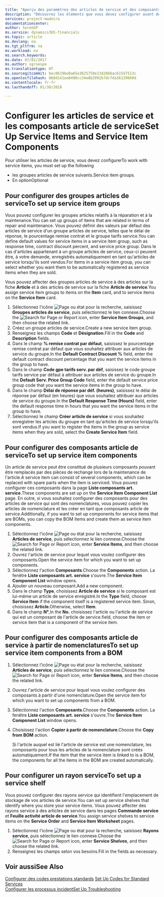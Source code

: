 ```yaml
---
title: "Aperçu des paramètres des articles de service et des composants article de service | Microsoft Docs"
description: "Découvrez les éléments que vous devez configurer avant de pouvoir utiliser des articles de service, notamment les valeurs par défaut telles que le délai de réponse, le pourcentage remise contrat et le groupe tarifs service."
services: project-madeira
documentationcenter: 
author: SorenGP
ms.service: dynamics365-financials
ms.topic: article
ms.devlang: na
ms.tgt_pltfrm: na
ms.workload: na
ms.search.keywords: 
ms.date: 07/01/2017
ms.author: sgroespe
ms.translationtype: HT
ms.sourcegitcommit: bec0619be0a65e3625759e13d2866ac615d7513c
ms.openlocfilehash: 068d141ee8490cc34e8b2092b7dcfda36139660d
ms.contentlocale: fr-fr
ms.lasthandoff: 01/30/2018

---
```

# <a name="set-up-service-items-and-service-item-components"></a><span data-ttu-id="3e8b8-103">Configurer les articles de service et les composants article de service</span><span class="sxs-lookup"><span data-stu-id="3e8b8-103">Set Up Service Items and Service Item Components</span></span>
<span data-ttu-id="3e8b8-104">Pour utiliser les articles de service, vous devez configurer</span><span class="sxs-lookup"><span data-stu-id="3e8b8-104">To work with service items, you must set up the following</span></span>

* <span data-ttu-id="3e8b8-105">les groupes articles de service suivants.</span><span class="sxs-lookup"><span data-stu-id="3e8b8-105">Service item groups.</span></span> 
* <span data-ttu-id="3e8b8-106">En option</span><span class="sxs-lookup"><span data-stu-id="3e8b8-106">Optional</span></span>

## <a name="to-set-up-service-item-groups"></a><span data-ttu-id="3e8b8-107">Pour configurer des groupes articles de service</span><span class="sxs-lookup"><span data-stu-id="3e8b8-107">To set up service item groups</span></span>
<span data-ttu-id="3e8b8-108">Vous pouvez configurer les groupes articles relatifs à la réparation et à la maintenance.</span><span class="sxs-lookup"><span data-stu-id="3e8b8-108">You can set up groups of items that are related in terms of repair and maintenance.</span></span> <span data-ttu-id="3e8b8-109">Vous pouvez définir des valeurs par défaut des articles de service d'un groupe articles de service, telles que le délai de réponse, le pourcentage remise contrat et le groupe tarifs service.</span><span class="sxs-lookup"><span data-stu-id="3e8b8-109">You can define default values for service items in a service item group, such as response time, contract discount percent, and service price group.</span></span> <span data-ttu-id="3e8b8-110">Dans le cas d'articles appartenant à un groupe articles de service, ceux-ci peuvent être, à votre demande, enregistrés automatiquement en tant qu'articles de service lorsqu'ils sont vendus.</span><span class="sxs-lookup"><span data-stu-id="3e8b8-110">For items in a service item group, you can select whether you want them to be automatically registered as service items when they are sold.</span></span>  
  
<span data-ttu-id="3e8b8-111">Vous pouvez affecter des groupes articles de service à des articles sur la fiche **Article** et à des articles de service sur la fiche **Article de service**.</span><span class="sxs-lookup"><span data-stu-id="3e8b8-111">You assign service item groups to items on the **Item** card, and to service items on the **Service Item** card.</span></span>  
  
1. <span data-ttu-id="3e8b8-112">Sélectionnez l'icône ![Page ou état pour la recherche](media/ui-search/search_small.png "Page ou état pour la recherche"), saisissez **Groupes articles de service**, puis sélectionnez le lien connexe.</span><span class="sxs-lookup"><span data-stu-id="3e8b8-112">Choose the ![Search for Page or Report](media/ui-search/search_small.png "Search for Page or Report icon") icon, enter **Service Item Groups**, and then choose the related link.</span></span>  
2. <span data-ttu-id="3e8b8-113">Créez un groupe articles de service.</span><span class="sxs-lookup"><span data-stu-id="3e8b8-113">Create a new service item group.</span></span>  
3. <span data-ttu-id="3e8b8-114">Renseignez les champs **Code** et **Désignation**.</span><span class="sxs-lookup"><span data-stu-id="3e8b8-114">Fill in the **Code** and **Description** fields.</span></span>  
4. <span data-ttu-id="3e8b8-115">Dans le champ **% remise contrat par défaut**, saisissez le pourcentage remise contrat par défaut que vous souhaitez attribuer aux articles de service du groupe.</span><span class="sxs-lookup"><span data-stu-id="3e8b8-115">In the **Default Contract Discount %** field, enter the default contract discount percentage that you want the service items in the group to have.</span></span>  
5. <span data-ttu-id="3e8b8-116">Dans le champ **Code gpe tarifs serv. par déf**, saisissez le code groupe tarifs service par défaut à attribuer aux articles de service du groupe.</span><span class="sxs-lookup"><span data-stu-id="3e8b8-116">In the **Default Serv. Price Group Code** field, enter the default service price group code that you want the service items in the group to have.</span></span>  
6. <span data-ttu-id="3e8b8-117">Dans le champ **Délai de réponse par déf. (heures)**, saisissez le délai de réponse par défaut (en heures) que vous souhaitez attribuer aux articles de service du groupe.</span><span class="sxs-lookup"><span data-stu-id="3e8b8-117">In the **Default Response Time (Hours)** field, enter the default response time in hours that you want the service items in the group to have.</span></span>  
7. <span data-ttu-id="3e8b8-118">Sélectionnez le champ **Créer article de service** si vous souhaitez enregistrer les articles du groupe en tant qu'articles de service lorsqu'ils sont vendus.</span><span class="sxs-lookup"><span data-stu-id="3e8b8-118">If you want to register the items in the group as service items when they are sold, select the **Create Service Item** field.</span></span>  

## <a name="to-set-up-service-item-components"></a><span data-ttu-id="3e8b8-119">Pour configurer des composants article de service</span><span class="sxs-lookup"><span data-stu-id="3e8b8-119">To set up service item components</span></span>
<span data-ttu-id="3e8b8-120">Un article de service peut être constitué de plusieurs composants pouvant être remplacés par des pièces de rechange lors de la maintenance de l'article.</span><span class="sxs-lookup"><span data-stu-id="3e8b8-120">A service item can consist of several components, which can be replaced with spare parts when the item is serviced.</span></span> <span data-ttu-id="3e8b8-121">Vous pouvez configurer ces composants dans la page **Liste composants art. service**.</span><span class="sxs-lookup"><span data-stu-id="3e8b8-121">These components are set up on the **Service Item Component List** page.</span></span> <span data-ttu-id="3e8b8-122">En outre, si vous souhaitez configurer des composants pour des articles de service qui sont des nomenclatures, vous pouvez copier les articles de nomenclature et les créer en tant que composants article de service.</span><span class="sxs-lookup"><span data-stu-id="3e8b8-122">Additionally, if you want to set up components for service items that are BOMs, you can copy the BOM items and create them as service item components.</span></span> 
  
1. <span data-ttu-id="3e8b8-123">Sélectionnez l'icône ![Page ou état pour la recherche](media/ui-search/search_small.png "Page ou état pour la recherche"), saisissez **Articles de service**, puis sélectionnez le lien connexe.</span><span class="sxs-lookup"><span data-stu-id="3e8b8-123">Choose the ![Search for Page or Report](media/ui-search/search_small.png "Search for Page or Report icon") icon, enter **Service Items**, and then choose the related link.</span></span> 
2. <span data-ttu-id="3e8b8-124">Ouvrez l'article de service pour lequel vous voulez configurer des composants.</span><span class="sxs-lookup"><span data-stu-id="3e8b8-124">Open the service item for which you want to set up components.</span></span>  
3. <span data-ttu-id="3e8b8-125">Sélectionnez l'action **Composants**.</span><span class="sxs-lookup"><span data-stu-id="3e8b8-125">Choose the **Components** action.</span></span> <span data-ttu-id="3e8b8-126">La fenêtre **Liste composants art. service** s'ouvre.</span><span class="sxs-lookup"><span data-stu-id="3e8b8-126">The **Service Item Component List** window opens.</span></span>  
4. <span data-ttu-id="3e8b8-127">Ajouter un nouveau composant.</span><span class="sxs-lookup"><span data-stu-id="3e8b8-127">Add a new component.</span></span>  
5. <span data-ttu-id="3e8b8-128">Dans le champ **Type**, choisissez **Article de service** si le composant est lui-même un article de service enregistré.</span><span class="sxs-lookup"><span data-stu-id="3e8b8-128">In the **Type** field, choose **Service Item** if the component itself is a registered service item.</span></span> <span data-ttu-id="3e8b8-129">Sinon, choisissez **Article**.</span><span class="sxs-lookup"><span data-stu-id="3e8b8-129">Otherwise, select **Item**.</span></span>  
6. <span data-ttu-id="3e8b8-130">Dans le champ **N°**,</span><span class="sxs-lookup"><span data-stu-id="3e8b8-130">In the **No.**</span></span> <span data-ttu-id="3e8b8-131">choisissez l'article ou l'article de service qui est un composant de l'article de service.</span><span class="sxs-lookup"><span data-stu-id="3e8b8-131">field, choose the item or service item that is a component of the service item.</span></span>  

## <a name="to-set-up-service-item-components-from-a-bom"></a><span data-ttu-id="3e8b8-132">Pour configurer des composants article de service à partir de nomenclatures</span><span class="sxs-lookup"><span data-stu-id="3e8b8-132">To set up service item components from a BOM</span></span>
1.  <span data-ttu-id="3e8b8-133">Sélectionnez l'icône ![Page ou état pour la recherche](media/ui-search/search_small.png "Page ou état pour la recherche"), saisissez **Articles de service**, puis sélectionnez le lien connexe.</span><span class="sxs-lookup"><span data-stu-id="3e8b8-133">Choose the ![Search for Page or Report](media/ui-search/search_small.png "Search for Page or Report icon") icon, enter **Service Items**, and then choose the related link.</span></span>  
2. <span data-ttu-id="3e8b8-134">Ouvrez l'article de service pour lequel vous voulez configurer des composants à partir d'une nomenclature.</span><span class="sxs-lookup"><span data-stu-id="3e8b8-134">Open the service item for which you want to set up components from a BOM.</span></span>  
3. <span data-ttu-id="3e8b8-135">Sélectionnez l'action **Composants**.</span><span class="sxs-lookup"><span data-stu-id="3e8b8-135">Choose the **Components** action.</span></span> <span data-ttu-id="3e8b8-136">La fenêtre **Liste composants art. service** s'ouvre.</span><span class="sxs-lookup"><span data-stu-id="3e8b8-136">The **Service Item Component List** window opens.</span></span>  
4. <span data-ttu-id="3e8b8-137">Choisissez l'action **Copier à partir de nomenclature**.</span><span class="sxs-lookup"><span data-stu-id="3e8b8-137">Choose the **Copy from BOM** action.</span></span>  
  
    <span data-ttu-id="3e8b8-138">Si l'article auquel est lié l'article de service est une nomenclature, les composants pour tous les articles de la nomenclature sont créés automatiquement.</span><span class="sxs-lookup"><span data-stu-id="3e8b8-138">If the item that the service item is linked to is a BOM, the components for all the items in the BOM are created automatically.</span></span>  

## <a name="to-set-up-a-service-shelf"></a><span data-ttu-id="3e8b8-139">Pour configurer un rayon service</span><span class="sxs-lookup"><span data-stu-id="3e8b8-139">To set up a service shelf</span></span>
<span data-ttu-id="3e8b8-140">Vous pouvez configurer des rayons service qui identifient l'emplacement de stockage de vos articles de service.</span><span class="sxs-lookup"><span data-stu-id="3e8b8-140">You can set up service shelves that identify where you store your service items.</span></span> <span data-ttu-id="3e8b8-141">Vous pouvez affecter des rayons service à des articles de service dans les pages **Commande service** et **Feuille activité article de service**.</span><span class="sxs-lookup"><span data-stu-id="3e8b8-141">You assign service shelves to service items on the **Service Order** and **Service Item Worksheet** pages.</span></span>  
  
1. <span data-ttu-id="3e8b8-142">Sélectionnez l'icône ![Page ou état pour la recherche](media/ui-search/search_small.png "Page ou état pour la recherche"), saisissez **Rayons service**, puis sélectionnez le lien connexe.</span><span class="sxs-lookup"><span data-stu-id="3e8b8-142">Choose the ![Search for Page or Report](media/ui-search/search_small.png "Search for Page or Report icon") icon, enter **Service Shelves**, and then choose the related link.</span></span>
2. <span data-ttu-id="3e8b8-143">Renseignez les champs selon vos besoins.</span><span class="sxs-lookup"><span data-stu-id="3e8b8-143">Fill in the fields as necessary.</span></span>

## <a name="see-also"></a><span data-ttu-id="3e8b8-144">Voir aussi</span><span class="sxs-lookup"><span data-stu-id="3e8b8-144">See Also</span></span>
<span data-ttu-id="3e8b8-145">[Configurer des codes prestations standards](service-how-setup-service-coding.md) </span><span class="sxs-lookup"><span data-stu-id="3e8b8-145">[Set Up Codes for Standard Services](service-how-setup-service-coding.md) </span></span>  
[<span data-ttu-id="3e8b8-146">Configurer les processus incident</span><span class="sxs-lookup"><span data-stu-id="3e8b8-146">Set Up Troubleshooting</span></span>](service-how-setup-troubleshooting.md)
